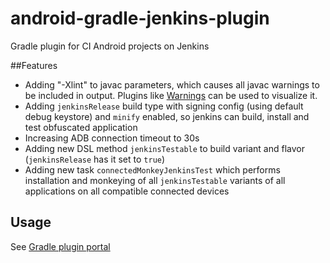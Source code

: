 # android-gradle-jenkins-plugin
Gradle plugin for CI Android projects on Jenkins

##Features
- Adding "-Xlint" to javac parameters, which causes all javac warnings to be included in output. Plugins like [Warnings](https://wiki.jenkins-ci.org/display/JENKINS/Warnings+Plugin) can be used to visualize it.
- Adding `jenkinsRelease` build type with signing config (using default debug keystore) and `minify` enabled, so jenkins can build, install and test obfuscated application
- Increasing ADB connection timeout to 30s
- Adding new DSL method `jenkinsTestable` to build variant and flavor (`jenkinsRelease` has it set to `true`)
- Adding new task `connectedMonkeyJenkinsTest` which performs installation and monkeying of all `jenkinsTestable` variants of all applications on all compatible connected devices 

## Usage
See [Gradle plugin portal](https://plugins.gradle.org/plugin/pl.droidsonroids.jenkins)

